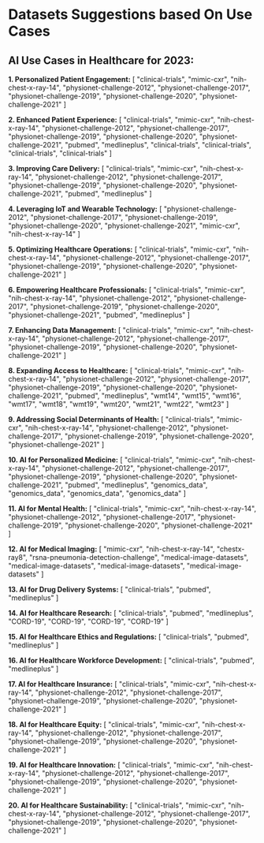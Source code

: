 # Datasets Suggestions based On Use Cases

## AI Use Cases in Healthcare for 2023:

**1. Personalized Patient Engagement:**
[
    "clinical-trials",
    "mimic-cxr",
    "nih-chest-x-ray-14",
    "physionet-challenge-2012",
    "physionet-challenge-2017",
    "physionet-challenge-2019",
    "physionet-challenge-2020",
    "physionet-challenge-2021"
]

**2. Enhanced Patient Experience:**
[
    "clinical-trials",
    "mimic-cxr",
    "nih-chest-x-ray-14",
    "physionet-challenge-2012",
    "physionet-challenge-2017",
    "physionet-challenge-2019",
    "physionet-challenge-2020",
    "physionet-challenge-2021",
    "pubmed",
    "medlineplus",
    "clinical-trials",
    "clinical-trials",
    "clinical-trials",
    "clinical-trials"
]

**3. Improving Care Delivery:**
[
    "clinical-trials",
    "mimic-cxr",
    "nih-chest-x-ray-14",
    "physionet-challenge-2012",
    "physionet-challenge-2017",
    "physionet-challenge-2019",
    "physionet-challenge-2020",
    "physionet-challenge-2021",
    "pubmed",
    "medlineplus"
]

**4. Leveraging IoT and Wearable Technology:**
[
    "physionet-challenge-2012",
    "physionet-challenge-2017",
    "physionet-challenge-2019",
    "physionet-challenge-2020",
    "physionet-challenge-2021",
    "mimic-cxr",
    "nih-chest-x-ray-14"
]

**5. Optimizing Healthcare Operations:**
[
    "clinical-trials",
    "mimic-cxr",
    "nih-chest-x-ray-14",
    "physionet-challenge-2012",
    "physionet-challenge-2017",
    "physionet-challenge-2019",
    "physionet-challenge-2020",
    "physionet-challenge-2021"
]

**6. Empowering Healthcare Professionals:**
[
    "clinical-trials",
    "mimic-cxr",
    "nih-chest-x-ray-14",
    "physionet-challenge-2012",
    "physionet-challenge-2017",
    "physionet-challenge-2019",
    "physionet-challenge-2020",
    "physionet-challenge-2021",
    "pubmed",
    "medlineplus"
]

**7. Enhancing Data Management:**
[
    "clinical-trials",
    "mimic-cxr",
    "nih-chest-x-ray-14",
    "physionet-challenge-2012",
    "physionet-challenge-2017",
    "physionet-challenge-2019",
    "physionet-challenge-2020",
    "physionet-challenge-2021"
]

**8. Expanding Access to Healthcare:**
[
    "clinical-trials",
    "mimic-cxr",
    "nih-chest-x-ray-14",
    "physionet-challenge-2012",
    "physionet-challenge-2017",
    "physionet-challenge-2019",
    "physionet-challenge-2020",
    "physionet-challenge-2021",
    "pubmed",
    "medlineplus",
    "wmt14",
    "wmt15",
    "wmt16",
    "wmt17",
    "wmt18",
    "wmt19",
    "wmt20",
    "wmt21",
    "wmt22",
    "wmt23"
]

**9. Addressing Social Determinants of Health:**
[
    "clinical-trials",
    "mimic-cxr",
    "nih-chest-x-ray-14",
    "physionet-challenge-2012",
    "physionet-challenge-2017",
    "physionet-challenge-2019",
    "physionet-challenge-2020",
    "physionet-challenge-2021"
]

**10. AI for Personalized Medicine:**
[
    "clinical-trials",
    "mimic-cxr",
    "nih-chest-x-ray-14",
    "physionet-challenge-2012",
    "physionet-challenge-2017",
    "physionet-challenge-2019",
    "physionet-challenge-2020",
    "physionet-challenge-2021",
    "pubmed",
    "medlineplus",
    "genomics_data",
    "genomics_data",
    "genomics_data",
    "genomics_data"
]

**11. AI for Mental Health:**
[
    "clinical-trials",
    "mimic-cxr",
    "nih-chest-x-ray-14",
    "physionet-challenge-2012",
    "physionet-challenge-2017",
    "physionet-challenge-2019",
    "physionet-challenge-2020",
    "physionet-challenge-2021"
]

**12. AI for Medical Imaging:**
[
    "mimic-cxr",
    "nih-chest-x-ray-14",
    "chestx-ray8",
    "rsna-pneumonia-detection-challenge",
    "medical-image-datasets",
    "medical-image-datasets",
    "medical-image-datasets",
    "medical-image-datasets"
]

**13. AI for Drug Delivery Systems:**
[
    "clinical-trials",
    "pubmed",
    "medlineplus"
]

**14. AI for Healthcare Research:**
[
    "clinical-trials",
    "pubmed",
    "medlineplus",
    "CORD-19",
    "CORD-19",
    "CORD-19",
    "CORD-19"
]

**15. AI for Healthcare Ethics and Regulations:**
[
    "clinical-trials",
    "pubmed",
    "medlineplus"
]

**16. AI for Healthcare Workforce Development:**
[
    "clinical-trials",
    "pubmed",
    "medlineplus"
]

**17. AI for Healthcare Insurance:**
[
    "clinical-trials",
    "mimic-cxr",
    "nih-chest-x-ray-14",
    "physionet-challenge-2012",
    "physionet-challenge-2017",
    "physionet-challenge-2019",
    "physionet-challenge-2020",
    "physionet-challenge-2021"
]

**18. AI for Healthcare Equity:**
[
    "clinical-trials",
    "mimic-cxr",
    "nih-chest-x-ray-14",
    "physionet-challenge-2012",
    "physionet-challenge-2017",
    "physionet-challenge-2019",
    "physionet-challenge-2020",
    "physionet-challenge-2021"
]

**19. AI for Healthcare Innovation:**
[
    "clinical-trials",
    "mimic-cxr",
    "nih-chest-x-ray-14",
    "physionet-challenge-2012",
    "physionet-challenge-2017",
    "physionet-challenge-2019",
    "physionet-challenge-2020",
    "physionet-challenge-2021"
]

**20. AI for Healthcare Sustainability:**
[
    "clinical-trials",
    "mimic-cxr",
    "nih-chest-x-ray-14",
    "physionet-challenge-2012",
    "physionet-challenge-2017",
    "physionet-challenge-2019",
    "physionet-challenge-2020",
    "physionet-challenge-2021"
]
